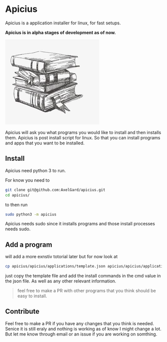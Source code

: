 # Apicius
Apicius is a application installer for linux, for fast setups.

**Apicius is in alpha stages of development as of now.**

![img](./doc/apicius_books.jpg)

Apicius will ask you what programs you would 
like to install and then installs them.
Apicius is post install script for linux. 
So that you can install programs and apps that you 
want to be installed. 

## Install

Apicius need python 3 to run. 

For know you need to
```bash
git clone git@github.com:AxelGard/apicius.git
cd apicius/
```
to then run 
```bash
sudo python3 -m apicius
```
Apicius needs sudo since it installs programs and 
those install processes needs sudo. 

## Add a program 

will add a more exnstiv totorial later but for now look at 
```bash 
cp apicius/apicius/applications/template.json apicius/apicius/applications/myapp.json
```
just copy the template file and add the install commands in the cmd value in the json file. 
As well as any other relevant information. 
> feel free to make a PR with other programs that you think should be easy to install. 

## Contribute

Feel free to make a PR if you have any changes that you think is needed. 
Senice it is still eraly and nothing is working as of know I might change a lot. 
But let me know through email or an issue if you are working on somthing. 
